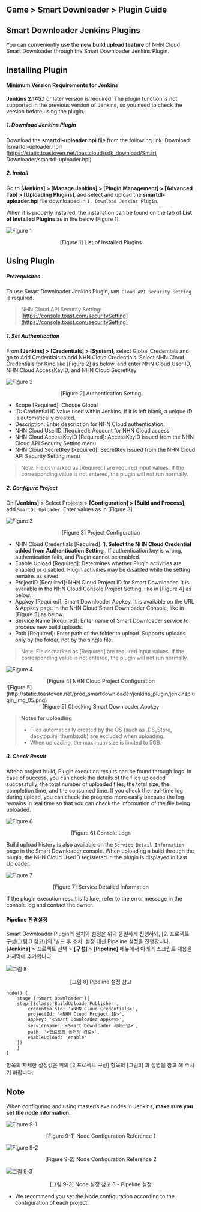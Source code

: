 ## Game > Smart Downloader > Plugin Guide

## Smart Downloader Jenkins Plugins
You can conveniently use the **new build upload feature** of NHN Cloud Smart Downloader through the Smart Downloader Jenkins Plugin.

## Installing Plugin

#### Minimum Version Requirements for Jenkins

**Jenkins 2.145.1** or later version is required. The plugin function is not  supported in the previous version of Jenkins, so you need to check the version before using the plugin.

##### 1. Download Jenkins Plugin
Download the **smartdl-uploader.hpi** file from the following link.
Download: [smartdl-uploader.hpi](https://static.toastoven.net/toastcloud/sdk_download/Smart Downloader/smartdl-uploader.hpi)

##### 2. Install
Go to **[Jenkins] > [Manage Jenkins] > [Plugin Management] > [Advanced Tab] > [Uploading Plugins]**, and select and upload the **smartdl-uploader.hpi** file downloaded in `1. Download Jenkins Plugin`.

When it is properly installed, the installation can be found on the tab of **List of Installed Plugins** as in the below [Figure 1].

![Figure 1](http://static.toastoven.net/prod_smartdownloader/jenkins_plugin/jenkinsplugin_img_01.png)
<center> [Figure 1] List of Installed Plugins </center>

## Using Plugin

##### Prerequisites
To use Smart Downloader Jenkins Plugin, `NHN Cloud API Security Setting` is required.
> NHN Cloud API Security Setting: [https://console.toast.com/securitySetting](https://console.toast.com/securitySetting)


##### 1. Set Authentication

From **[Jenkins] > [Credentials] > [System]**, select  Global Credentials and go to Add Credentials to add NHN Cloud Credentials.
Select NHN Cloud Credentials for Kind like [Figure 2] as below, and enter NHN Cloud User ID, NHN Cloud AccessKeyID, and NHN Cloud SecretKey.

![Figure 2](http://static.toastoven.net/prod_smartdownloader/jenkins_plugin/jenkinsplugin_img_02.png)
<center>[Figure 2] Authentication Setting </center>

* Scope [Required]: Choose Global
* ID: Credential ID value used within Jenkins. If it is left blank, a unique ID is automatically created.
* Description: Enter description for NHN Cloud authentication.
* NHN Cloud UserID [Required]: Account for NHN Cloud access
* NHN Cloud AccessKeyID [Required]: AccessKeyID issued from the NHN Cloud API Security Setting menu
* NHN Cloud SecretKey [Required]: SecretKey issued from the NHN Cloud API Security Setting menu

> Note: Fields marked as [Required] are required input values. If the corresponding value is not entered, the plugin will not run normally.


##### 2. Configure Project
On **[Jenkins]** > Select Projects > **[Configuration] > [Build and Process]**, add `SmartDL Uploader`.
Enter values as in [Figure 3].

![Figure 3](http://static.toastoven.net/prod_smartdownloader/jenkins_plugin/jenkinsplugin_img_03.png)
<center> [Figure 3] Project Configuration </center>

* NHN Cloud Credentials [Required]: <b> 1. Select the NHN Cloud Credential added from Authentication Setting </b>. If authentication key is wrong, authentication fails, and Plugin cannot be enabled.
* Enable Upload [Required]: Determines whether Plugin activities are enabled or disabled. Plugin activities may be disabled while the setting remains as saved.
* ProjectID [Required]: NHN Cloud Project ID for Smart Downloader. It is available in the NHN Cloud Console Project Setting, like in [Figure 4] as below.
* Appkey [Required]: Smart Downloader Appkey. It is available on the URL & Appkey page in the NHN Cloud Smart Downloader Console, like in [Figure 5] as below.
* Service Name [Required]: Enter name of Smart Downloader service to process new build uploads.
* Path [Required]: Enter path of the folder to upload. Supports uploads only by the folder, not by the single file.

> Note: Fields marked as [Required] are required input values. If the corresponding value is not entered, the plugin will not run normally.


![Figure 4](http://static.toastoven.net/prod_smartdownloader/jenkins_plugin/jenkinsplugin_img_04.png)
<center> [Figure 4] NHN Cloud Project Configuration </center>
![Figure 5](http://static.toastoven.net/prod_smartdownloader/jenkins_plugin/jenkinsplugin_img_05.png)
<center> [Figure 5] Checking Smart Downloader Appkey </center>

> **Notes for uploading**
> - Files automatically created by the OS (such as .DS_Store, desktop.ini, thumbs.db) are excluded when uploading.
> - When uploading, the maximum size is limited to 5GB.


##### 3. Check Result
After a project build, Plugin execution results can be found through logs.
In case of success, you can check the details of the files uploaded successfully, the total number of uploaded files, the total size, the completion time, and the consumed time.
If you check the real-time log during upload, you can check the progress more easily because the log remains in real time so that you can check the information of the file being uploaded.

![Figure 6](http://static.toastoven.net/prod_smartdownloader/jenkins_plugin/jenkinsplugin_img_06.png)
<center> [Figure 6] Console Logs </center>

Build upload history is also available on the `Service Detail Information` page in the Smart Downloader console.
When uploading a build through the plugin, the NHN Cloud UserID registered in the plugin is displayed in Last Uploader.

![Figure 7](http://static.toastoven.net/prod_smartdownloader/jenkins_plugin/jenkinsplugin_img_07.png)
<center> [Figure 7] Service Detailed Information </center>

If the plugin execution result is failure, refer to the error message in the console log and contact the owner.

#### Pipeline 환경설정
Smart Downloader Plugin의 설치와 설정은 위와 동일하게 진행하되, [2. 프로젝트 구성(그림 3 참고)]의 '빌드 후 조치' 설정 대신 Pipeline 설정을 진행합니다.
**[Jenkins]** > 프로젝트 선택 > **[구성]** > **[Pipeline]** 메뉴에서 아래의 스크립트 내용을 마지막에 추가합니다.

![그림 8](http://static.toastoven.net/prod_smartdownloader/jenkins_plugin/jenkinsplugin_img_08_1_pipeline.png)
<center>[그림 8] Pipeline 설정 참고</center>

```shell
node() {
    stage ('Smart Downloader'){
    step([$class:'BuildUploaderPublisher',
        credentialsId: '<NHN Cloud Credentials>',
        projectId: '<NHN Cloud Project ID>',
        appkey: '<Smart Downloader Appkey>',
        serviceName: '<Smart Downloader 서비스명>',
        path: '<업로드할 폴더의 경로>',
        enableUpload: 'enable'
    ])
    }
}
```

항목의 자세한 설정값은 위의 [2.프로젝트 구성] 항목의 [그림3] 과 설명을 참고 해 주시기 바랍니다.

## Note
When configuring and using master/slave nodes in Jenkins, **make sure you set the node information**.

![Figure 9-1](http://static.toastoven.net/prod_smartdownloader/jenkins_plugin/jenkinsplugin_img_09_1.png)
<center>[Figure 9-1] Node Configuration Reference 1 </center>

![Figure 9-2](http://static.toastoven.net/prod_smartdownloader/jenkins_plugin/jenkinsplugin_img_09_2.png)
<center>[Figure 9-2] Node Configuration Reference 2 </center>

![그림 9-3](http://static.toastoven.net/prod_smartdownloader/jenkins_plugin/jenkinsplugin_img_09_3.png)
<center>[그림 9-3] Node 설정 참고 3 - Pipeline 설정 </center>

* We recommend you set the Node configuration according to the configuration of each project.

